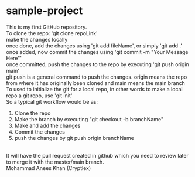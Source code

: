 # sample-project
This is my first GitHub repository.
<br>
To clone the repo: 'git clone repoLink'
<br>
make the changes locally
<br>
once done, add the changes using 'git add fileName', or simply 'git add .'
<br>
once added, now commit the changes using 'git commit -m "Your Message Here"'
<br>
once committed, push the changes to the repo by executing 'git push origin main'
<br>
git push is a general command to push the changes. origin means the repo from where it has originally been cloned and main means the main branch
<br>
To used to initialize the git for a local repo, in other words to make a local repo a git repo, use 'git init'
<br>
So a typical git workflow would be as:
<br>
1. Clone the repo
2. Make the branch by executing "git checkout -b branchName"
3. Make and add the changes
4. Commit the changes
5. push the changes by git push origin branchName
<br>
It will have the pull request created in github which you need to review later to merge it with the master/main branch.
<br>
Mohammad Anees Khan (Cryptlex)
